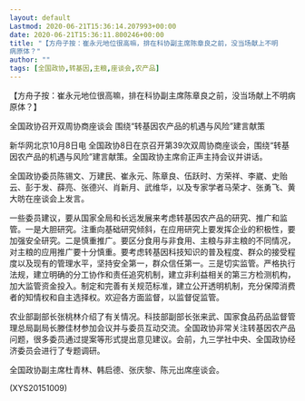 ```yaml
---
layout: default
Lastmod: 2020-06-21T15:36:14.207993+00:00
date: 2020-06-21T15:36:11.800246+00:00
title: "【方舟子按：崔永元地位很高嘛，排在科协副主席陈章良之前，没当场献上不明
病原体？"
author: ""
tags: [全国政协,转基因,主粮,座谈会,农产品]
---
```


【方舟子按：崔永元地位很高嘛，排在科协副主席陈章良之前，没当场献上不明病原体？】

全国政协召开双周协商座谈会 围绕“转基因农产品的机遇与风险”建言献策

新华网北京10月8日电  全国政协8日在京召开第39次双周协商座谈会，围绕“转基因农产品的机遇与风险”建言献策。全国政协主席俞正声主持会议并讲话。

全国政协委员陈锡文、万建民、崔永元、陈章良、伍跃时、方荣祥、李崴、史贻云、彭于发、薛亮、张德兴、肖新月、武维华，以及专家学者马荣才、张勇飞、黄大昉在座谈会上发言。

一些委员建议，要从国家全局和长远发展来考虑转基因农产品的研究、推广和监管。一是大胆研究。注重向基础研究倾斜，在应用研究上要发挥企业的积极性，要加强安全研究。二是慎重推广。要区分食用与非食用、主粮与非主粮的不同情况，对主粮的应用推广要十分慎重。要考虑转基因科技知识的普及程度、群众的接受程度以及现有的管理水平，坚持安全第一，群众信任第一。三是切实监管。严格执行法规，建立明确的分工协作和责任追究机制，建立非利益相关的第三方检测机构，加大监管资金投入。制定和完善有关规范标准，建立公开透明机制，充分保障消费者的知情权和自主选择权。欢迎各方面监督，以监督促监管。

农业部副部长张桃林介绍了有关情况。科技部副部长张来武、国家食品药品监督管理总局副局长滕佳材参加会议并与委员互动交流。全国政协非常关注转基因农产品问题，很多委员通过提案等形式提出意见建议。会前，九三学社中央、全国政协经济委员会进行了专题调研。

全国政协副主席杜青林、韩启德、张庆黎、陈元出席座谈会。

(XYS20151009)

